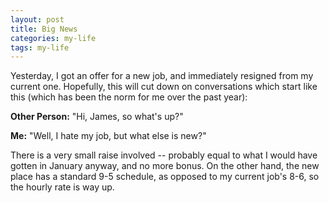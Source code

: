 ```yaml
---
layout: post
title: Big News
categories: my-life
tags: my-life
---
```

Yesterday, I got an offer for a new job, and immediately resigned from my current one.  Hopefully, this will cut down on conversations which start like this (which has been the norm for me over the past year):

**Other Person:** "Hi, James, so what's up?"

**Me:** "Well, I hate my job, but what else is new?"

There is a very small raise involved -- probably equal to what I would have gotten in January anyway, and no  more bonus.  On the other hand, the new place has a standard 9-5 schedule, as opposed to my current job's 8-6, so the hourly rate is way up.